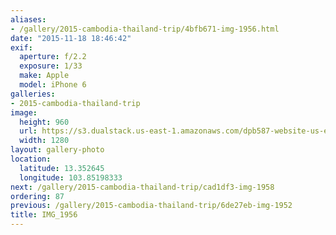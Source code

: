 ```yaml
---
aliases:
- /gallery/2015-cambodia-thailand-trip/4bfb671-img-1956.html
date: "2015-11-18 18:46:42"
exif:
  aperture: f/2.2
  exposure: 1/33
  make: Apple
  model: iPhone 6
galleries:
- 2015-cambodia-thailand-trip
image:
  height: 960
  url: https://s3.dualstack.us-east-1.amazonaws.com/dpb587-website-us-east-1/asset/gallery/2015-cambodia-thailand-trip/4bfb671-img-1956~1280.jpg
  width: 1280
layout: gallery-photo
location:
  latitude: 13.352645
  longitude: 103.85198333
next: /gallery/2015-cambodia-thailand-trip/cad1df3-img-1958
ordering: 87
previous: /gallery/2015-cambodia-thailand-trip/6de27eb-img-1952
title: IMG_1956
---
```

